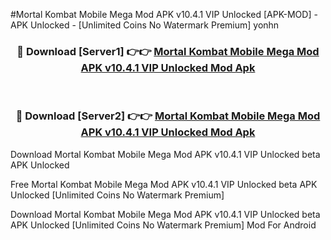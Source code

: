 #Mortal Kombat Mobile Mega Mod APK v10.4.1 VIP Unlocked [APK-MOD] - APK Unlocked - [Unlimited Coins No Watermark Premium] yonhn



<div align="center">

<h3>🔴 Download [Server1] 👉👉 <a href="https://momento.my/?title=Mortal_Kombat_Mobile_Mega_Mod_APK_v10.4.1_VIP_Unlocked">Mortal Kombat Mobile Mega Mod APK v10.4.1 VIP Unlocked Mod Apk</a></h3><br>

<h3>🔴 Download [Server2] 👉👉 <a href="https://momento.my/?title=Mortal_Kombat_Mobile_Mega_Mod_APK_v10.4.1_VIP_Unlocked">Mortal Kombat Mobile Mega Mod APK v10.4.1 VIP Unlocked Mod Apk</a></h3>
</div>



Download Mortal Kombat Mobile Mega Mod APK v10.4.1 VIP Unlocked beta APK Unlocked

Free Mortal Kombat Mobile Mega Mod APK v10.4.1 VIP Unlocked beta APK Unlocked [Unlimited Coins No Watermark Premium]

Download Mortal Kombat Mobile Mega Mod APK v10.4.1 VIP Unlocked beta APK Unlocked [Unlimited Coins No Watermark Premium] Mod For Android
